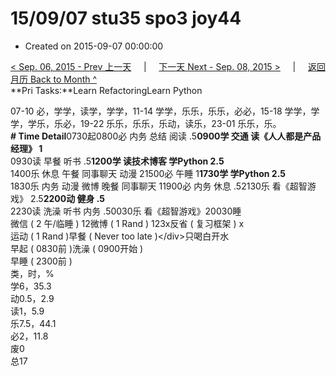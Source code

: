 # 15/09/07 stu35 spo3 joy44

* Created on 2015-09-07 00:00:00

[&lt; Sep. 06, 2015 - Prev 上一天](d06.md)     \|     [下一天 Next - Sep. 08, 2015 &gt;](d08.md)     \|     [返回月历 Back to Month ^](index.md)   
**Pri Tasks:**Learn RefactoringLearn Python  
  
07-10 必，学学，读学，学学，11-14 学学，乐乐，乐乐，必必，15-18 学学，学学，学乐，乐必，19-22 乐乐，乐乐，乐动，读乐，23-01 乐乐，乐。  
**\# Time Detail**0730起0800必 内务 总结 阅读 .5**0900学 交通 读《人人都是产品经理》 1**  
0930读 早餐 听书 .5**1200学 读技术博客 学Python 2.5**  
1400乐 休息 午餐 同事聊天 动漫 21500必 午睡 1**1730学 学Python 2.5**  
1830乐 内务 动漫 微博 晚餐 同事聊天 11900必 内务 休息 .52130乐 看《超智游戏》 2.5**2200动 健身 .5**  
2230读 洗澡 听书 内务 .50030乐 看《超智游戏》20030睡  
微信 \( 2 午/临睡 \) 12微博 \( 1 Rand \) 123x反省 \( 复习框架 \) x  
运动 \( 1 Rand \)早餐 \( Never too late \)&lt;/div&gt;只喝白开水  
早起 \( 0830前 \)洗澡 \( 0900开始 \)  
早睡 \( 2300前 \)  
类，时，%  
学6，35.3  
动0.5，2.9  
读1，5.9  
乐7.5，44.1  
必2，11.8  
废0  
总17

